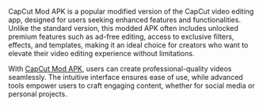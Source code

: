 CapCut Mod APK is a popular modified version of the CapCut video editing app, designed for users seeking enhanced features and functionalities. Unlike the standard version, this modded APK often includes unlocked premium features such as ad-free editing, access to exclusive filters, effects, and templates, making it an ideal choice for creators who want to elevate their video editing experience without limitations. 

With [CapCut Mod APK](https://capycutapk.com/), users can create professional-quality videos seamlessly. The intuitive interface ensures ease of use, while advanced tools empower users to craft engaging content, whether for social media or personal projects.
